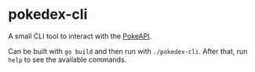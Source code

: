 # pokedex-cli

A small CLI tool to interact with the [PokeAPI](https://pokeapi.co/).

Can be built with `go build` and then run with `./pokedex-cli`. After that, run `help` to see the available commands.
